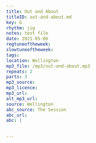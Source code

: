 ```yaml
---
title: Out and About
titleID: out-and-about.md
key: G
rhythm: jig
notes: test file
date: 2021-05-06
regtuneoftheweek: 
slowtuneoftheweek: 
tags: 
location: Wellington 
mp3_file: /mp3/out-and-about.mp3
repeats: 2
parts: 3
mp3_source: 
mp3_licence: 
mp3_url: 
alt_mp3_url: 
source: Wellington
abc_source: The Session
abc_url: 
abc: |
    

---
```

